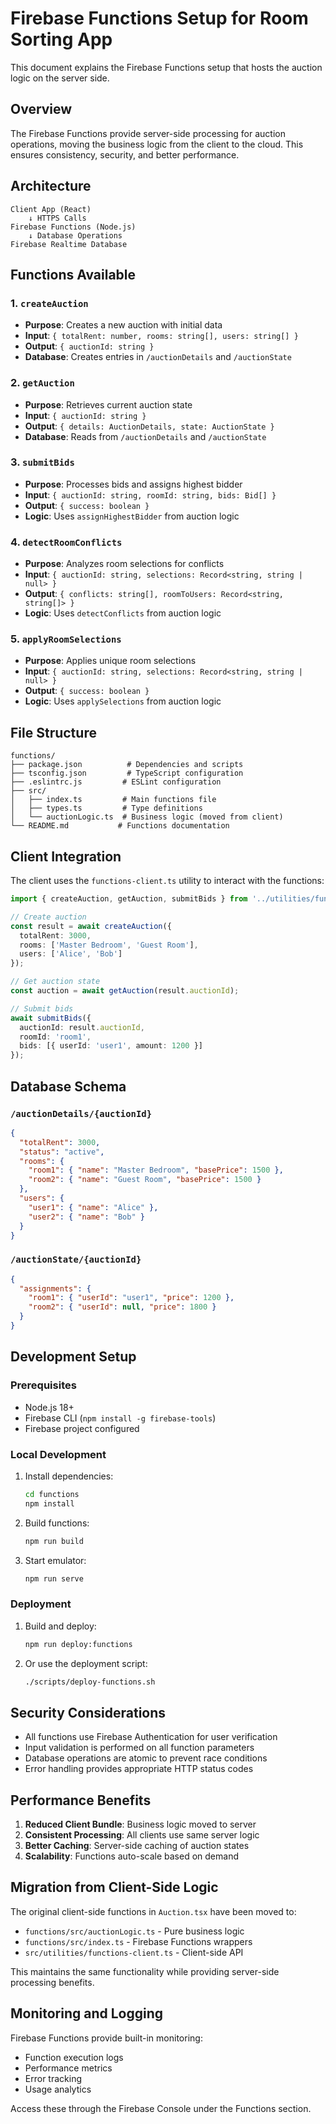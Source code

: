 # Firebase Functions Setup for Room Sorting App

This document explains the Firebase Functions setup that hosts the auction logic on the server side.

## Overview

The Firebase Functions provide server-side processing for auction operations, moving the business logic from the client to the cloud. This ensures consistency, security, and better performance.

## Architecture

```
Client App (React)
    ↓ HTTPS Calls
Firebase Functions (Node.js)
    ↓ Database Operations
Firebase Realtime Database
```

## Functions Available

### 1. `createAuction`
- **Purpose**: Creates a new auction with initial data
- **Input**: `{ totalRent: number, rooms: string[], users: string[] }`
- **Output**: `{ auctionId: string }`
- **Database**: Creates entries in `/auctionDetails` and `/auctionState`

### 2. `getAuction`
- **Purpose**: Retrieves current auction state
- **Input**: `{ auctionId: string }`
- **Output**: `{ details: AuctionDetails, state: AuctionState }`
- **Database**: Reads from `/auctionDetails` and `/auctionState`

### 3. `submitBids`
- **Purpose**: Processes bids and assigns highest bidder
- **Input**: `{ auctionId: string, roomId: string, bids: Bid[] }`
- **Output**: `{ success: boolean }`
- **Logic**: Uses `assignHighestBidder` from auction logic

### 4. `detectRoomConflicts`
- **Purpose**: Analyzes room selections for conflicts
- **Input**: `{ auctionId: string, selections: Record<string, string | null> }`
- **Output**: `{ conflicts: string[], roomToUsers: Record<string, string[]> }`
- **Logic**: Uses `detectConflicts` from auction logic

### 5. `applyRoomSelections`
- **Purpose**: Applies unique room selections
- **Input**: `{ auctionId: string, selections: Record<string, string | null> }`
- **Output**: `{ success: boolean }`
- **Logic**: Uses `applySelections` from auction logic

## File Structure

```
functions/
├── package.json          # Dependencies and scripts
├── tsconfig.json         # TypeScript configuration
├── .eslintrc.js         # ESLint configuration
├── src/
│   ├── index.ts         # Main functions file
│   ├── types.ts         # Type definitions
│   └── auctionLogic.ts  # Business logic (moved from client)
└── README.md           # Functions documentation
```

## Client Integration

The client uses the `functions-client.ts` utility to interact with the functions:

```typescript
import { createAuction, getAuction, submitBids } from '../utilities/functions-client';

// Create auction
const result = await createAuction({
  totalRent: 3000,
  rooms: ['Master Bedroom', 'Guest Room'],
  users: ['Alice', 'Bob']
});

// Get auction state
const auction = await getAuction(result.auctionId);

// Submit bids
await submitBids({
  auctionId: result.auctionId,
  roomId: 'room1',
  bids: [{ userId: 'user1', amount: 1200 }]
});
```

## Database Schema

### `/auctionDetails/{auctionId}`
```json
{
  "totalRent": 3000,
  "status": "active",
  "rooms": {
    "room1": { "name": "Master Bedroom", "basePrice": 1500 },
    "room2": { "name": "Guest Room", "basePrice": 1500 }
  },
  "users": {
    "user1": { "name": "Alice" },
    "user2": { "name": "Bob" }
  }
}
```

### `/auctionState/{auctionId}`
```json
{
  "assignments": {
    "room1": { "userId": "user1", "price": 1200 },
    "room2": { "userId": null, "price": 1800 }
  }
}
```

## Development Setup

### Prerequisites
- Node.js 18+
- Firebase CLI (`npm install -g firebase-tools`)
- Firebase project configured

### Local Development
1. Install dependencies:
   ```bash
   cd functions
   npm install
   ```

2. Build functions:
   ```bash
   npm run build
   ```

3. Start emulator:
   ```bash
   npm run serve
   ```

### Deployment
1. Build and deploy:
   ```bash
   npm run deploy:functions
   ```

2. Or use the deployment script:
   ```bash
   ./scripts/deploy-functions.sh
   ```

## Security Considerations

- All functions use Firebase Authentication for user verification
- Input validation is performed on all function parameters
- Database operations are atomic to prevent race conditions
- Error handling provides appropriate HTTP status codes

## Performance Benefits

1. **Reduced Client Bundle**: Business logic moved to server
2. **Consistent Processing**: All clients use same server logic
3. **Better Caching**: Server-side caching of auction states
4. **Scalability**: Functions auto-scale based on demand

## Migration from Client-Side Logic

The original client-side functions in `Auction.tsx` have been moved to:
- `functions/src/auctionLogic.ts` - Pure business logic
- `functions/src/index.ts` - Firebase Functions wrappers
- `src/utilities/functions-client.ts` - Client-side API

This maintains the same functionality while providing server-side processing benefits.

## Monitoring and Logging

Firebase Functions provide built-in monitoring:
- Function execution logs
- Performance metrics
- Error tracking
- Usage analytics

Access these through the Firebase Console under the Functions section.

